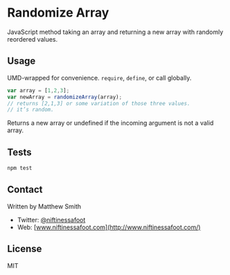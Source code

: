 # Randomize Array
JavaScript method taking an array and returning a new array with randomly reordered values.

## Usage
UMD-wrapped for convenience. `require`, `define`, or call globally.

```javascript
var array = [1,2,3];
var newArray = randomizeArray(array);
// returns [2,1,3] or some variation of those three values.
// it’s random.
```

Returns a new array or undefined if the incoming argument is not a valid array.

## Tests
```bash
npm test
```

## Contact
Written by Matthew Smith

- Twitter: [@niftinessafoot](http://www.twitter.com/niftinessafoot)
- Web: [www.niftinessafoot.com](http://www.niftinessafoot.com/)

## License
MIT